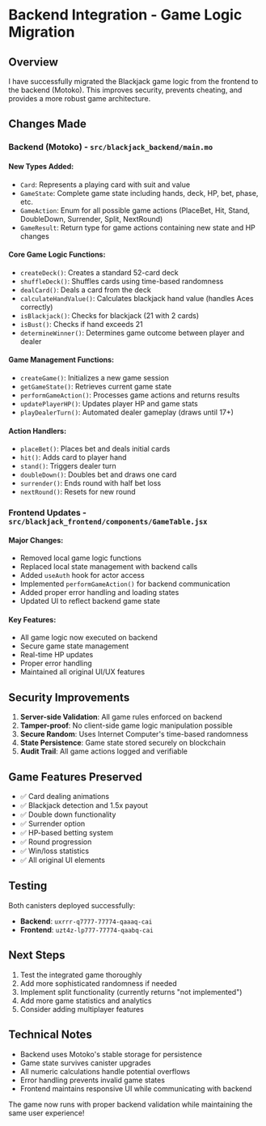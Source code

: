 # Backend Integration - Game Logic Migration

## Overview

I have successfully migrated the Blackjack game logic from the frontend to the backend (Motoko). This improves security, prevents cheating, and provides a more robust game architecture.

## Changes Made

### Backend (Motoko) - `src/blackjack_backend/main.mo`

#### New Types Added:
- `Card`: Represents a playing card with suit and value
- `GameState`: Complete game state including hands, deck, HP, bet, phase, etc.
- `GameAction`: Enum for all possible game actions (PlaceBet, Hit, Stand, DoubleDown, Surrender, Split, NextRound)
- `GameResult`: Return type for game actions containing new state and HP changes

#### Core Game Logic Functions:
- `createDeck()`: Creates a standard 52-card deck
- `shuffleDeck()`: Shuffles cards using time-based randomness
- `dealCard()`: Deals a card from the deck
- `calculateHandValue()`: Calculates blackjack hand value (handles Aces correctly)
- `isBlackjack()`: Checks for blackjack (21 with 2 cards)
- `isBust()`: Checks if hand exceeds 21
- `determineWinner()`: Determines game outcome between player and dealer

#### Game Management Functions:
- `createGame()`: Initializes a new game session
- `getGameState()`: Retrieves current game state
- `performGameAction()`: Processes game actions and returns results
- `updatePlayerHP()`: Updates player HP and game stats
- `playDealerTurn()`: Automated dealer gameplay (draws until 17+)

#### Action Handlers:
- `placeBet()`: Places bet and deals initial cards
- `hit()`: Adds card to player hand
- `stand()`: Triggers dealer turn
- `doubleDown()`: Doubles bet and draws one card
- `surrender()`: Ends round with half bet loss
- `nextRound()`: Resets for new round

### Frontend Updates - `src/blackjack_frontend/components/GameTable.jsx`

#### Major Changes:
- Removed local game logic functions
- Replaced local state management with backend calls
- Added `useAuth` hook for actor access
- Implemented `performGameAction()` for backend communication
- Added proper error handling and loading states
- Updated UI to reflect backend game state

#### Key Features:
- All game logic now executed on backend
- Secure game state management
- Real-time HP updates
- Proper error handling
- Maintained all original UI/UX features

## Security Improvements

1. **Server-side Validation**: All game rules enforced on backend
2. **Tamper-proof**: No client-side game logic manipulation possible
3. **Secure Random**: Uses Internet Computer's time-based randomness
4. **State Persistence**: Game state stored securely on blockchain
5. **Audit Trail**: All game actions logged and verifiable

## Game Features Preserved

- ✅ Card dealing animations
- ✅ Blackjack detection and 1.5x payout
- ✅ Double down functionality
- ✅ Surrender option
- ✅ HP-based betting system
- ✅ Round progression
- ✅ Win/loss statistics
- ✅ All original UI elements

## Testing

Both canisters deployed successfully:
- **Backend**: `uxrrr-q7777-77774-qaaaq-cai`
- **Frontend**: `uzt4z-lp777-77774-qaabq-cai`

## Next Steps

1. Test the integrated game thoroughly
2. Add more sophisticated randomness if needed
3. Implement split functionality (currently returns "not implemented")
4. Add more game statistics and analytics
5. Consider adding multiplayer features

## Technical Notes

- Backend uses Motoko's stable storage for persistence
- Game state survives canister upgrades
- All numeric calculations handle potential overflows
- Error handling prevents invalid game states
- Frontend maintains responsive UI while communicating with backend

The game now runs with proper backend validation while maintaining the same user experience!
